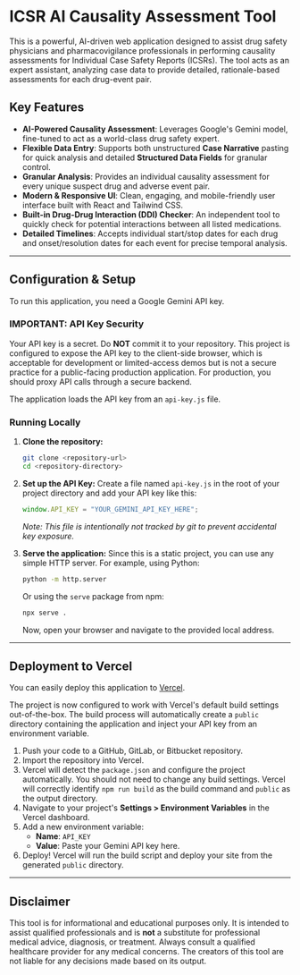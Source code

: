 # ICSR AI Causality Assessment Tool

This is a powerful, AI-driven web application designed to assist drug safety physicians and pharmacovigilance professionals in performing causality assessments for Individual Case Safety Reports (ICSRs). The tool acts as an expert assistant, analyzing case data to provide detailed, rationale-based assessments for each drug-event pair.

## Key Features

-   **AI-Powered Causality Assessment**: Leverages Google's Gemini model, fine-tuned to act as a world-class drug safety expert.
-   **Flexible Data Entry**: Supports both unstructured **Case Narrative** pasting for quick analysis and detailed **Structured Data Fields** for granular control.
-   **Granular Analysis**: Provides an individual causality assessment for every unique suspect drug and adverse event pair.
-   **Modern & Responsive UI**: Clean, engaging, and mobile-friendly user interface built with React and Tailwind CSS.
-   **Built-in Drug-Drug Interaction (DDI) Checker**: An independent tool to quickly check for potential interactions between all listed medications.
-   **Detailed Timelines**: Accepts individual start/stop dates for each drug and onset/resolution dates for each event for precise temporal analysis.

---

## Configuration & Setup

To run this application, you need a Google Gemini API key.

### **IMPORTANT: API Key Security**

Your API key is a secret. Do **NOT** commit it to your repository. This project is configured to expose the API key to the client-side browser, which is acceptable for development or limited-access demos but is not a secure practice for a public-facing production application. For production, you should proxy API calls through a secure backend.

The application loads the API key from an `api-key.js` file.

### Running Locally

1.  **Clone the repository:**
    ```bash
    git clone <repository-url>
    cd <repository-directory>
    ```

2.  **Set up the API Key:**
    Create a file named `api-key.js` in the root of your project directory and add your API key like this:
    ```javascript
    window.API_KEY = "YOUR_GEMINI_API_KEY_HERE";
    ```
    *Note: This file is intentionally not tracked by git to prevent accidental key exposure.*

3.  **Serve the application:**
    Since this is a static project, you can use any simple HTTP server. For example, using Python:
    ```bash
    python -m http.server
    ```
    Or using the `serve` package from npm:
    ```bash
    npx serve .
    ```
    Now, open your browser and navigate to the provided local address.

---

## Deployment to Vercel

You can easily deploy this application to [Vercel](https://vercel.com).

The project is now configured to work with Vercel's default build settings out-of-the-box. The build process will automatically create a `public` directory containing the application and inject your API key from an environment variable.

1.  Push your code to a GitHub, GitLab, or Bitbucket repository.
2.  Import the repository into Vercel.
3.  Vercel will detect the `package.json` and configure the project automatically. You should not need to change any build settings. Vercel will correctly identify `npm run build` as the build command and `public` as the output directory.
4.  Navigate to your project's **Settings > Environment Variables** in the Vercel dashboard.
5.  Add a new environment variable:
    -   **Name**: `API_KEY`
    -   **Value**: Paste your Gemini API key here.
6.  Deploy! Vercel will run the build script and deploy your site from the generated `public` directory.

---

## Disclaimer

This tool is for informational and educational purposes only. It is intended to assist qualified professionals and is **not** a substitute for professional medical advice, diagnosis, or treatment. Always consult a qualified healthcare provider for any medical concerns. The creators of this tool are not liable for any decisions made based on its output.